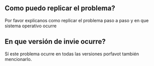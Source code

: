 ## Como puedo replicar el problema?
Por favor explicanos como replicar el problema paso a paso y en que sistema operativo ocurre
## En que versión de invie ocurre?
Sí este problema ocurre en todas las versiones porfavot también mencionarlo.
